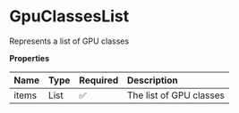 # GpuClassesList

Represents a list of GPU classes

**Properties**

| Name  | Type           | Required | Description             |
| :---- | :------------- | :------- | :---------------------- |
| items | List<GpuClass> | ✅       | The list of GPU classes |
